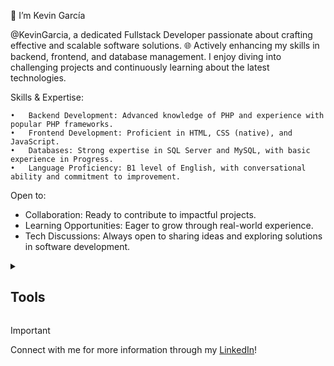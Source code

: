 👋 I’m Kevin García

@KevinGarcia, a dedicated Fullstack Developer passionate about crafting effective and scalable software solutions. 🌐 Actively enhancing my skills in backend, frontend, and database management. I enjoy diving into challenging projects and continuously learning about the latest technologies.

Skills & Expertise:

	•	Backend Development: Advanced knowledge of PHP and experience with popular PHP frameworks.
	•	Frontend Development: Proficient in HTML, CSS (native), and JavaScript.
	•	Databases: Strong expertise in SQL Server and MySQL, with basic experience in Progress.
	•	Language Proficiency: B1 level of English, with conversational ability and commitment to improvement.

Open to:

 - Collaboration: Ready to contribute to impactful projects.
 - Learning Opportunities: Eager to grow through real-world experience.
 - Tech Discussions: Always open to sharing ideas and exploring solutions in software development.

<details>  
    
<summary><h2>Tools</h2></summary>
  
[![My Skills](https://skillicons.dev/icons?i=php,css,js,mysql,mssql,sql,git,github)](https://skillicons.dev)

</details>  


> [!IMPORTANT]  
> Connect with me for more information through my [LinkedIn](https://www.linkedin.com/in/kevin-francisco-garc%C3%ADa-g%C3%B3mez-22748431b?utm_source=share&utm_campaign=share_via&utm_content=profile&utm_medium=ios_app)!
